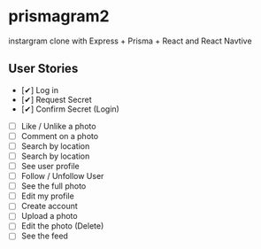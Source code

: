 # prismagram2

instargram clone with Express + Prisma + React and React Navtive

## User Stories

- [✔] Log in
- [✔] Request Secret
- [✔] Confirm Secret (Login)
- [ ] Like / Unlike a photo
- [ ] Comment on a photo
- [ ] Search by location
- [ ] Search by location
- [ ] See user profile
- [ ] Follow / Unfollow User
- [ ] See the full photo
- [ ] Edit my profile
- [ ] Create account
- [ ] Upload a photo
- [ ] Edit the photo (Delete)
- [ ] See the feed
